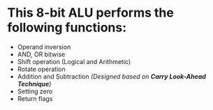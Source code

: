 # **This 8-bit ALU performs the following functions:**
- Operand inversion
- AND, OR bitwise
- Shift operation (Logical and Arithmetic)
- Rotate operation
- Addition and Subtraction *(Designed based on **Carry Look-Ahead Technique**)*
- Setting zero
- Return flags
